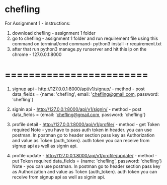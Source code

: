 # chefling
For Assignment 1 - instructions:
1) download chefling - assignment 1 folder
2) go to chefling - assignment 1 folder and run requirement file using this command on terminal/cmd
   command- python3 install -r requirement.txt
3) after that run python3 manage.py runserver and hit this ip on the chrome - 127.0.0.1:8000


# ========================
1) signup api - http://127.0.0.1:8000/api/v1/signup/ - method - post
    data_fields = {name: 'chefling',
            email: 'chefling@gmail.com,
            password: 'chefling'}
            
2) signin api - http://127.0.0.1:8000/api/v1/signin/ - method - post
    data_fields = {email: 'chefling@gmail.com, password: 'chefling'}
    
3) profile detail - http://127.0.0.1:8000/api/v1/profile/ - method - get
    Token required
    Note - you have to pass auth token in header. you can use postman. In postman go to header section pass key as Authorization and value as Token {auth_token}.
   auth token you can receive from signup api as well as signin api.

4) profile update - http://127.0.0.1:8000/api/v1/profile/update/ - method - put
   Token required
   data_fields = {name: 'chefling', password: 'chefling'}
   Note - you can use postman. In postman go to header section pass key as Authorization and value as Token {auth_token}.
   auth token you can receive from signup api as well as signin api.
